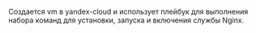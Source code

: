 Создается vm в yandex-cloud и использует плейбук для выполнения набора команд для установки, запуска и включения службы Nginx.
